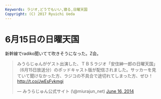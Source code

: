 ```yaml
---
Keywords: ラジオ,どうでもいい,寝る,日曜天国
Copyright: (C) 2017 Ryuichi Ueda
---
```


# 6月15日の日曜天国
新幹線でradiko聞いてて吹きそうになった。Z会。

<blockquote class="twitter-tweet" data-partner="tweetdeck"><p>みうらじゅんがゲスト出演した、ＴＢＳラジオ「安住紳一郎の日曜天国」（6月15日放送分）のポッドキャスト版が配信されました。サッカーを見ていて聞けなかった方、ラジコの不具合で途切れてしまった方、ぜひ！　<a href="http://t.co/JwEsFvkmgi">http://t.co/JwEsFvkmgi</a></p>&mdash; みうらじゅん公式サイト (\@miurajun_net) <a href="https://twitter.com/miurajun_net/statuses/478426922926358528">June 16, 2014</a></blockquote>
<script async src="//platform.twitter.com/widgets.js" charset="utf-8"></script>

